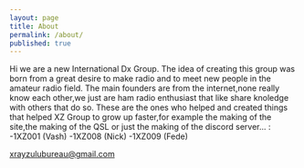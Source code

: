 ```yaml
---
layout: page
title: About
permalink: /about/
published: true
---
```

Hi we are a new International Dx Group.
The idea of creating this group was born from a great desire to make radio and to meet new people in the amateur radio field.
The main founders are from the internet,none really know each other,we just are ham radio enthusiast that like share knoledge with others that do so.
These are the ones who helped and created things that helped XZ Group to grow up faster,for example the making of the site,the making of the  QSL or just the making of the discord server... :
-1XZ001 (Vash) 
-1XZ008 (Nick) 
-1XZ009 (Fede) 

[xrayzulubureau@gmail.com](mailto:xrayzulubureau@gmail.com)
